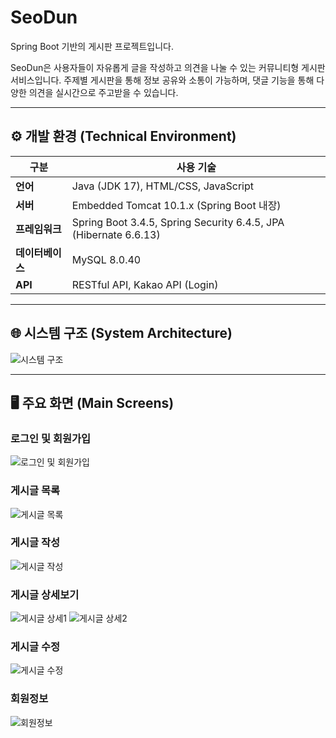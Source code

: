 # SeoDun
Spring Boot 기반의 게시판 프로젝트입니다.

SeoDun은 사용자들이 자유롭게 글을 작성하고 의견을 나눌 수 있는 커뮤니티형 게시판 서비스입니다.
주제별 게시판을 통해 정보 공유와 소통이 가능하며, 댓글 기능을 통해 다양한 의견을 실시간으로 주고받을 수 있습니다.

---

## ⚙️ 개발 환경 (Technical Environment)

| 구분 | 사용 기술 |
|------|------------|
| **언어** | Java (JDK 17), HTML/CSS, JavaScript |
| **서버** | Embedded Tomcat 10.1.x (Spring Boot 내장) |
| **프레임워크** | Spring Boot 3.4.5, Spring Security 6.4.5, JPA (Hibernate 6.6.13) |
| **데이터베이스** | MySQL 8.0.40 |
| **API** | RESTful API, Kakao API (Login) |

---

## 🌐 시스템 구조 (System Architecture)

![시스템 구조](https://github.com/user-attachments/assets/c59e192f-6441-4cbf-bb1b-85ddc0889eeb)

---

## 🖥️ 주요 화면 (Main Screens)

### 로그인 및 회원가입

![로그인 및 회원가입](https://github.com/user-attachments/assets/7351d8eb-09c0-481d-9bd1-a218da6a9693)

### 게시글 목록

![게시글 목록](https://github.com/user-attachments/assets/f73d7ab1-ed59-4452-be35-aae0099719da)

### 게시글 작성

![게시글 작성](https://github.com/user-attachments/assets/c3bdaa86-5f04-44de-ad8d-5cc91447081c)

### 게시글 상세보기

![게시글 상세1](https://github.com/user-attachments/assets/a67816d0-3a9b-47dc-b10a-a439abd46485)
![게시글 상세2](https://github.com/user-attachments/assets/e15d540e-d6c6-4ea9-9c87-80efd8e9db9c)

### 게시글 수정

![게시글 수정](https://github.com/user-attachments/assets/d89c826e-3202-442b-bf00-ffe019e62f72)

### 회원정보

![회원정보](https://github.com/user-attachments/assets/aefdc776-f660-46b7-b9e7-d4bad39b4a2c)
